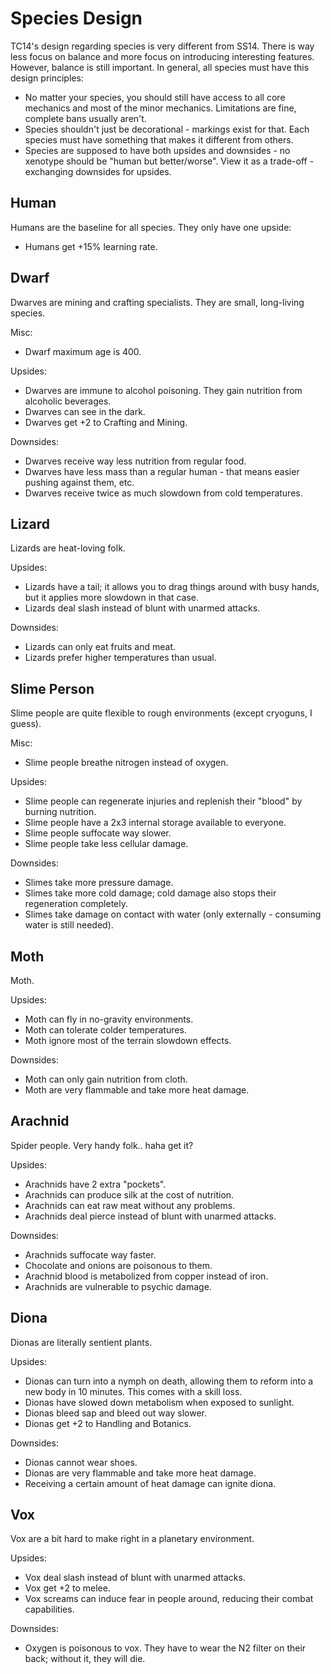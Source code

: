# Species Design

TC14's design regarding species is very different from SS14. There is way less focus on balance and more focus on introducing interesting features.
However, balance is still important. In general, all species must have this design principles:
- No matter your species, you should still have access to all core mechanics and most of the minor mechanics. Limitations are fine, complete bans usually aren't.
- Species shouldn't just be decorational - markings exist for that. Each species must have something that makes it different from others.
- Species are supposed to have both upsides and downsides - no xenotype should be "human but better/worse". View it as a trade-off - exchanging downsides for upsides.

## Human

Humans are the baseline for all species. They only have one upside:

- Humans get +15% learning rate.

## Dwarf

Dwarves are mining and crafting specialists. They are small, long-living species.

Misc:

- Dwarf maximum age is 400.

Upsides:

- Dwarves are immune to alcohol poisoning. They gain nutrition from alcoholic beverages.
- Dwarves can see in the dark.
- Dwarves get +2 to Crafting and Mining.

Downsides:

- Dwarves receive way less nutrition from regular food.
- Dwarves have less mass than a regular human - that means easier pushing against them, etc.
- Dwarves receive twice as much slowdown from cold temperatures.

## Lizard

Lizards are heat-loving folk.

Upsides:

- Lizards have a tail; it allows you to drag things around with busy hands, but it applies more slowdown in that case.
- Lizards deal slash instead of blunt with unarmed attacks.

Downsides:

- Lizards can only eat fruits and meat.
- Lizards prefer higher temperatures than usual.

## Slime Person

Slime people are quite flexible to rough environments (except cryoguns, I guess).

Misc:

- Slime people breathe nitrogen instead of oxygen.

Upsides:

- Slime people can regenerate injuries and replenish their "blood" by burning nutrition.
- Slime people have a 2x3 internal storage available to everyone.
- Slime people suffocate way slower.
- Slime people take less cellular damage.

Downsides:

- Slimes take more pressure damage.
- Slimes take more cold damage; cold damage also stops their regeneration completely.
- Slimes take damage on contact with water (only externally - consuming water is still needed).

## Moth

Moth.

Upsides:

- Moth can fly in no-gravity environments.
- Moth can tolerate colder temperatures.
- Moth ignore most of the terrain slowdown effects.

Downsides:

- Moth can only gain nutrition from cloth.
- Moth are very flammable and take more heat damage.

## Arachnid

Spider people. Very handy folk.. haha get it?

Upsides:

- Arachnids have 2 extra "pockets".
- Arachnids can produce silk at the cost of nutrition.
- Arachnids can eat raw meat without any problems.
- Arachnids deal pierce instead of blunt with unarmed attacks.

Downsides:

- Arachnids suffocate way faster.
- Chocolate and onions are poisonous to them.
- Arachnid blood is metabolized from copper instead of iron.
- Arachnids are vulnerable to psychic damage.

## Diona

Dionas are literally sentient plants.

Upsides:

- Dionas can turn into a nymph on death, allowing them to reform into a new body in 10 minutes. This comes with a skill loss.
- Dionas have slowed down metabolism when exposed to sunlight.
- Dionas bleed sap and bleed out way slower.
- Dionas get +2 to Handling and Botanics.

Downsides:

- Dionas cannot wear shoes.
- Dionas are very flammable and take more heat damage.
- Receiving a certain amount of heat damage can ignite diona.

## Vox

Vox are a bit hard to make right in a planetary environment.

Upsides:

- Vox deal slash instead of blunt with unarmed attacks.
- Vox get +2 to melee.
- Vox screams can induce fear in people around, reducing their combat capabilities.

Downsides:

- Oxygen is poisonous to vox. They have to wear the N2 filter on their back; without it, they will die.